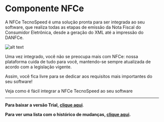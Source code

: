 ﻿# Componente NFCe

A NFCe TecnoSpeed é uma solução pronta para ser integrada ao seu software, que realiza todas as etapas de emissão da Nota Fiscal do Consumidor Eletrônica, desde a geração do XML até a impressão do DANFCe.

![alt text](https://tecnospeed.com.br/images/workflow-nfce.svg "Fluxo de emissão NFCe")

Uma vez integrado, você não se preocupa mais com NFCe: nossa plataforma cuida de tudo para você, mantendo-se sempre atualizada de acordo com a legislação vigente.

Assim, você fica livre para se dedicar aos requisitos mais importantes do seu software!

Veja como é fácil integrar a NFCe TecnoSpeed ao seu software

***

**Para baixar a versão Trial, [clique aqui](https://s3-sa-east-1.amazonaws.com/tecnospeed-trial/setup_nfce_tecnoaccount_9.1.68.2.exe "Baixar o Componente NFCe Trial")**.

**Para ver uma lista com o histórico de mudanças, [clique aqui](https://github.com/tecnospeed/Componente-NFCe/blob/master/CHANGELOG.md "Changelog").**
